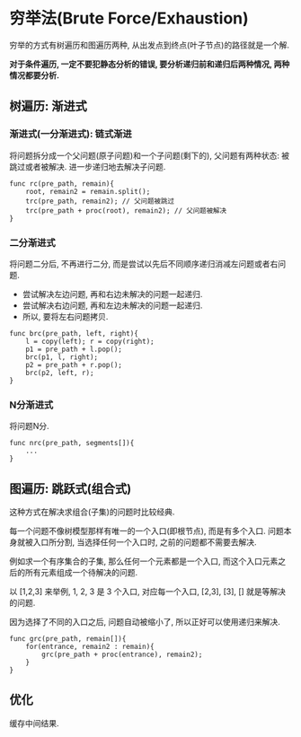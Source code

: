 # 穷举法(Brute Force/Exhaustion)

穷举的方式有树遍历和图遍历两种, 从出发点到终点(叶子节点)的路径就是一个解.

**对于条件遍历, 一定不要犯静态分析的错误, 要分析递归前和递归后两种情况, 两种情况都要分析.**

## 树遍历: 渐进式

### 渐进式(一分渐进式): 链式渐进

将问题拆分成一个父问题(原子问题)和一个子问题(剩下的), 父问题有两种状态: 被跳过或者被解决. 进一步递归地去解决子问题.

	func rc(pre_path, remain){
		root, remain2 = remain.split();
		trc(pre_path, remain2); // 父问题被跳过
		trc(pre_path + proc(root), remain2); // 父问题被解决
	}

### 二分渐进式

将问题二分后, 不再进行二分, 而是尝试以先后不同顺序递归消减左问题或者右问题.

* 尝试解决左边问题, 再和右边未解决的问题一起递归.
* 尝试解决右边问题, 再和左边未解决的问题一起递归.
* 所以, 要将左右问题拷贝.

````
func brc(pre_path, left, right){
	l = copy(left); r = copy(right);
	p1 = pre_path + l.pop();
	brc(p1, l, right);
	p2 = pre_path + r.pop();
	brc(p2, left, r);
}
````
### N分渐进式

将问题N分.

	func nrc(pre_path, segments[]){
		...
	}

## 图遍历: 跳跃式(组合式)

这种方式在解决求组合(子集)的问题时比较经典.

每一个问题不像树模型那样有唯一的一个入口(即根节点), 而是有多个入口. 问题本身就被入口所分割, 当选择任何一个入口时, 之前的问题都不需要去解决.

例如求一个有序集合的子集, 那么任何一个元素都是一个入口, 而这个入口元素之后的所有元素组成一个待解决的问题.

以 [1,2,3] 来举例, 1, 2, 3 是 3 个入口, 对应每一个入口, [2,3], [3], [] 就是等解决的问题.

因为选择了不同的入口之后, 问题自动被缩小了, 所以正好可以使用递归来解决.

	func grc(pre_path, remain[]){
		for(entrance, remain2 : remain){
			grc(pre_path + proc(entrance), remain2);
		}
	}

## 优化

缓存中间结果.
